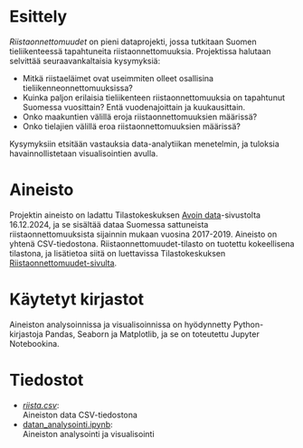 # Esittely

*Riistaonnettomuudet* on pieni dataprojekti, jossa tutkitaan Suomen tieliikenteessä tapahtuneita riistaonnettomuuksia. Projektissa halutaan selvittää seuraavankaltaisia kysymyksiä: 

- Mitkä riistaeläimet ovat useimmiten olleet osallisina tieliikenneonnettomuuksissa?
- Kuinka paljon erilaisia tieliikenteen riistaonnettomuuksia on tapahtunut Suomessa vuosittain? Entä vuodenajoittain ja kuukausittain.
- Onko maakuntien välillä eroja riistaonnettomuuksien määrissä?
- Onko tielajien välillä eroa riistaonnettomuuksien määrissä?

Kysymyksiin etsitään vastauksia data-analytiikan menetelmin, ja tuloksia havainnollistetaan visualisointien avulla.

# Aineisto

Projektin aineisto on ladattu Tilastokeskuksen [Avoin data](https://stat.fi/org/avoindata/index.html)-sivustolta 16.12.2024, ja se sisältää dataa Suomessa sattuneista riistaonnettomuuksista sijainnin mukaan vuosina 2017-2019. Aineisto on yhtenä CSV-tiedostona. Riistaonnettomuudet-tilasto on tuotettu kokeellisena tilastona, ja lisätietoa siitä on luettavissa Tilastokeskuksen [Riistaonnettomuudet-sivulta](https://stat.fi/tup/kokeelliset-tilastot/riistaonnettomuudet/index.html).     

# Käytetyt kirjastot

Aineiston analysoinnissa ja visualisoinnissa on hyödynnetty Python-kirjastoja Pandas, Seaborn ja Matplotlib, ja se on toteutettu Jupyter Notebookina.

# Tiedostot

- [*riista.csv*](https://github.com/SallaLipasti/riistaonnettomuudet/blob/main/datan_analysointi.ipynb#:~:text=datan_analysointi.ipynb-,riista,-.csv):   
Aineiston data CSV-tiedostona
- [datan_analysointi.ipynb](https://github.com/SallaLipasti/riistaonnettomuudet/blob/main/datan_analysointi.ipynb#:~:text=README.md-,datan_analysointi,-.ipynb):    
Aineiston analysointi ja visualisointi   


